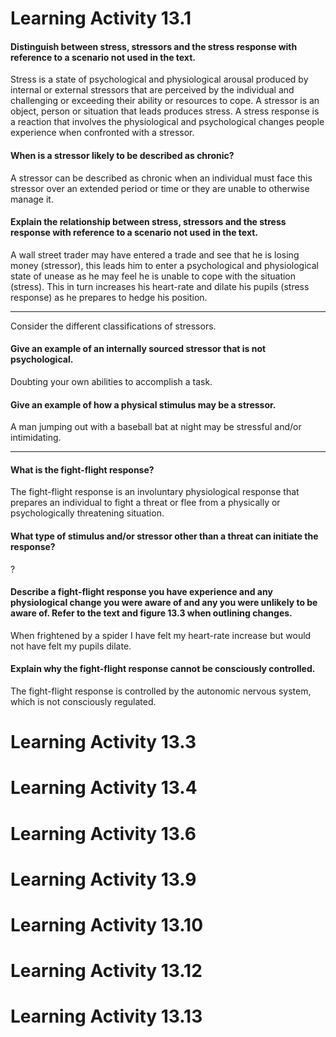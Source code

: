 # Learning Activity 13.1

#### Distinguish between stress, stressors and the stress response with reference to a scenario not used in the text.

Stress is a state of psychological and physiological arousal produced by internal or external stressors that are perceived by the individual and challenging or exceeding their ability or resources to cope. A stressor is an object, person or situation that leads produces stress. A stress response is a reaction that involves the physiological and psychological changes people experience when confronted with a stressor.

#### When is a stressor likely to be described as chronic?

A stressor can be described as chronic when an individual must face this stressor over an extended period or time or they are unable to otherwise manage it.

#### Explain the relationship between stress, stressors and the stress response with reference to a scenario not used in the text.

A wall street trader may have entered a trade and see that he is losing money (stressor), this leads him to enter a psychological and physiological state of unease as he may feel he is unable to cope with the situation (stress). This in turn increases his heart-rate and dilate his pupils (stress response) as he prepares to hedge his position.

---

Consider the different classifications of stressors.

#### Give an example of an internally sourced stressor that is not psychological.

Doubting your own abilities to accomplish a task.

#### Give an example of how a physical stimulus may be a stressor.

A man jumping out with a baseball bat at night may be stressful and/or intimidating.

---

#### What is the fight-flight response?

The fight-flight response is an involuntary physiological response that prepares an individual to fight a threat or flee from a physically or psychologically threatening situation.

#### What type of stimulus and/or stressor other than a threat can initiate the response?

?

#### Describe a fight-flight response you have experience and any physiological change you were aware of and any you were unlikely to be aware of. Refer to the text and figure 13.3 when outlining changes.

When frightened by a spider I have felt my heart-rate increase but would not have felt my pupils dilate.

#### Explain why the fight-flight response cannot be consciously controlled.

The fight-flight response is controlled by the autonomic nervous system, which is not consciously regulated.

# Learning Activity 13.3
# Learning Activity 13.4
# Learning Activity 13.6
# Learning Activity 13.9
# Learning Activity 13.10
# Learning Activity 13.12
# Learning Activity 13.13
